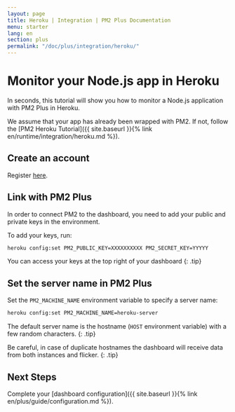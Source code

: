 ```yaml
---
layout: page
title: Heroku | Integration | PM2 Plus Documentation
menu: starter
lang: en
section: plus
permalink: "/doc/plus/integration/heroku/"
---
```


# Monitor your Node.js app in Heroku

In seconds, this tutorial will show you how to monitor a Node.js application with PM2 Plus in Heroku.

We assume that your app has already been wrapped with PM2. If not, follow the [PM2 Heroku Tutorial]({{ site.baseurl }}{% link en/runtime/integration/heroku.md %}).

## Create an account

Register [here](https://id.keymetrics.io/api/oauth/register).

## Link with PM2 Plus

In order to connect PM2 to the dashboard, you need to add your public and private keys in the environment.

To add your keys, run:

```bash
heroku config:set PM2_PUBLIC_KEY=XXXXXXXXXX PM2_SECRET_KEY=YYYYY
```

 You can access your keys at the top right of your dashboard
{: .tip}

## Set the server name in PM2 Plus

Set the `PM2_MACHINE_NAME` environment variable to specify a server name:

```bash
heroku config:set PM2_MACHINE_NAME=heroku-server
```

 The default server name is the hostname (`HOST` environment variable) with a few random characters.
{: .tip}

 Be careful, in case of duplicate hostnames the dashboard will receive data from both instances and flicker.
{: .tip}

## Next Steps

Complete your [dashboard configuration]({{ site.baseurl }}{% link en/plus/guide/configuration.md %}).




